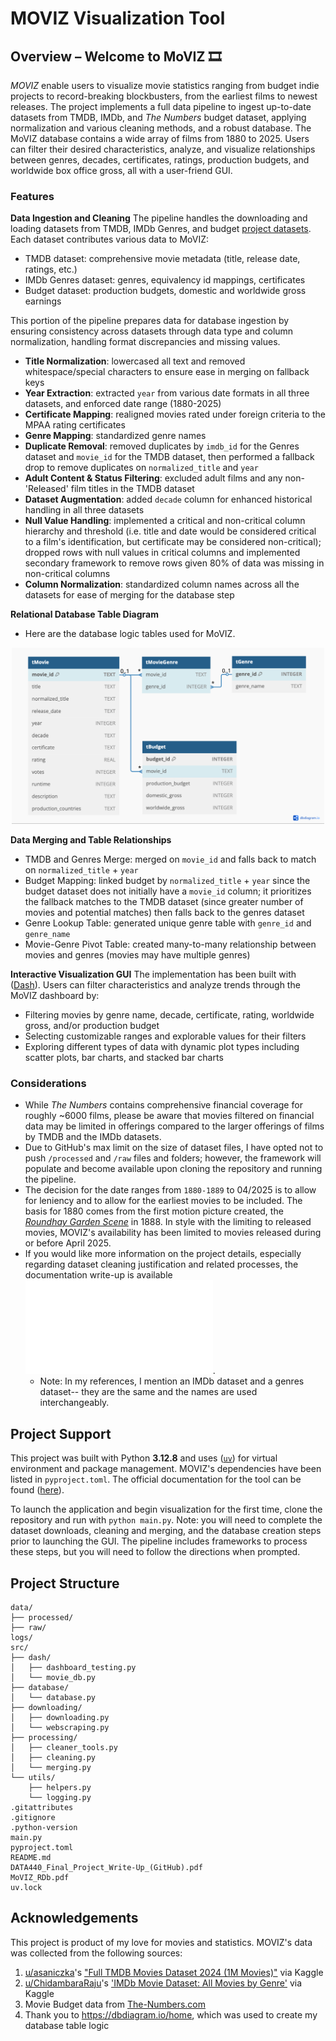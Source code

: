 # **MOVIZ Visualization Tool**

## Overview – Welcome to MoVIZ 🎞
*MOVIZ* enable users to visualize movie statistics ranging from budget indie projects to record-breaking blockbusters, from the earliest films to newest releases.
The project implements a full data pipeline to ingest up-to-date datasets from TMDB, IMDb, and *The Numbers* budget dataset, applying normalization and various cleaning methods, and a robust database. The MoVIZ database contains a wide array of films from 1880 to 2025. Users can filter their desired characteristics, analyze, and visualize relationships between genres, decades, certificates, ratings, production budgets, and worldwide box office gross, all with a user-friend GUI. 

### Features

**Data Ingestion and Cleaning**
The pipeline handles the downloading and loading datasets from TMDB, IMDb Genres, and budget [project datasets](#Acknowledgements). Each dataset contributes various data to MoVIZ:
- TMDB dataset: comprehensive movie metadata (title, release date, ratings, etc.)
- IMDb Genres dataset: genres, equivalency id mappings, certificates
- Budget dataset: production budgets, domestic and worldwide gross earnings

This portion of the pipeline prepares data for database ingestion by ensuring consistency across datasets through data type and column normalization, handling format discrepancies and missing values.
- **Title Normalization**: lowercased all text and removed whitespace/special characters to ensure ease in merging on fallback keys
- **Year Extraction**: extracted ```year``` from various date formats in all three datasets, and enforced date range (1880-2025)
- **Certificate Mapping**: realigned movies rated under foreign criteria to the MPAA rating certificates
- **Genre Mapping**: standardized genre names
- **Duplicate Removal**: removed duplicates by ```imdb_id``` for the Genres dataset and ```movie_id``` for the TMDB dataset, then performed a fallback drop to remove duplicates on ```normalized_title``` and ```year```
- **Adult Content & Status Filtering**: excluded adult films and any non-'Released' film titles in the TMDB dataset
- **Dataset Augmentation**: added ```decade``` column for enhanced historical handling in all three datasets
- **Null Value Handling**: implemented a critical and non-critical column hierarchy and threshold (i.e. title and date would be considered critical to a film's identification, but certificate may be considered non-critical); dropped rows with null values in critical columns and implemented secondary framework to remove rows given 80% of data was missing in non-critical columns
- **Column Normalization**: standardized column names across all the datasets for ease of merging for the database step

**Relational Database Table Diagram**
- Here are the database logic tables used for MoVIZ.
<p align="center">
  <img src="MoVIZ_RDb.png" width="500" alt="MoVIZ Database Tables Diagram">
</p>

**Data Merging and Table Relationships**
- TMDB and Genres Merge: merged on ```movie_id``` and falls back to match on ```normalized_title``` + ```year```
- Budget Mapping: linked budget by ```normalized_title``` + ```year``` since the budget dataset does not initially have a ```movie_id``` column; it prioritizes the fallback matches to the TMDB dataset (since greater number of movies and potential matches) then falls back to the genres dataset
- Genre Lookup Table: generated unique genre table with ```genre_id``` and  ```genre_name```
- Movie-Genre Pivot Table: created many-to-many relationship between movies and genres (movies may have multiple genres)

**Interactive Visualization GUI**
The implementation has been built with ([Dash](https://dash.plotly.com/)). Users can filter characteristics and analyze trends through the MoVIZ dashboard by:
- Filtering movies by genre name, decade, certificate, rating, worldwide gross, and/or production budget
- Selecting customizable ranges and explorable values for their filters
- Exploring different types of data with dynamic plot types including scatter plots, bar charts, and stacked bar charts

### Considerations
- While *The Numbers* contains comprehensive financial coverage for roughly ~6000 films, please be aware that movies filtered on financial data may be limited in offerings compared to the larger offerings of films by TMDB and the IMDb datasets.
- Due to GitHub's max limit on the size of dataset files, I have opted not to push ```/processed``` and ```/raw``` files and folders; however, the framework will populate and become available upon cloning the repository and running the pipeline.
- The decision for the date ranges from ```1880-1889``` to 04/2025 is to allow for leniency and to allow for the earliest movies to be included. The basis for 1880 comes from the first motion picture created, the [*Roundhay Garden Scene*](https://en.wikipedia.org/wiki/List_of_cinematic_firsts#:~:text=1888,the%20first%20motion%20picture%20recorded.) in 1888. In style with the limiting to released movies, MOVIZ's availability has been limited to movies released during or before April 2025.
- If you would like more information on the project details, especially regarding dataset cleaning justification and related processes, the documentation write-up is available ![here](DATA440_Final_Project_Write-Up_(GitHub).pdf).
  - Note: In my references, I mention an IMDb dataset and a genres dataset-- they are the same and the names are used interchangeably.

## Project Support
This project was built with Python **3.12.8** and uses ([`uv`](https://docs.astral.sh/uv/getting-started/installation/)) for virtual environment and package management. MOVIZ's dependencies have been listed in `pyproject.toml`. The official documentation for the tool can be found ([here](https://docs.astral.sh/uv/)). 

To launch the application and begin visualization for the first time, clone the repository and run with ```python main.py```. Note: you will need to complete the dataset downloads, cleaning and merging, and the database creation steps prior to launching the GUI. The pipeline includes frameworks to process these steps, but you will need to follow the directions when prompted.

## Project Structure
```
data/
├── processed/
├── raw/
logs/
src/
├── dash/
│   ├── dashboard_testing.py
│   └── movie_db.py
├── database/
│   └── database.py
├── downloading/
│   ├── downloading.py
│   └── webscraping.py
├── processing/
│   ├── cleaner_tools.py
│   ├── cleaning.py
│   └── merging.py
└── utils/
    ├── helpers.py
    └── logging.py
.gitattributes
.gitignore
.python-version
main.py
pyproject.toml
README.md
DATA440_Final_Project_Write-Up_(GitHub).pdf
MoVIZ_RDb.pdf
uv.lock
```

## Acknowledgements
This project is product of my love for movies and statistics. MOVIZ's data was collected from the following sources:
1. [u/asaniczka](https://github.com/asaniczka)'s ["Full TMDB Movies Dataset 2024 (1M Movies)"](https://www.kaggle.com/datasets/asaniczka/tmdb-movies-dataset-2023-930k-movies) via Kaggle
2. [u/ChidambaraRaju](https://github.com/ChidambaraRaju)'s ['IMDb Movie Dataset: All Movies by Genre'](https://www.kaggle.com/datasets/rajugc/imdb-movies-dataset-based-on-genre) via Kaggle
3. Movie Budget data from [The-Numbers.com](https://www.the-numbers.com/movie/budgets/all)
4. Thank you to https://dbdiagram.io/home, which was used to create my database table logic